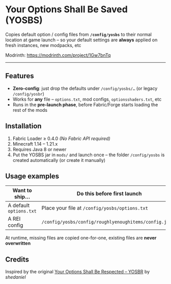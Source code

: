 # Your Options Shall Be Saved (YOSBS)

Copies default option / config files from **`/config/yosbs`** to their
normal location at game launch – so your default settings are **always**
applied on fresh instances, new modpacks, etc

Modrinth: https://modrinth.com/project/1Gw7bnTq

---

## Features
- **Zero-config**: just drop the defaults under `/config/yosbs/…` (or legacy `/config/yosbr`)
- Works for **any** file – `options.txt`, mod configs, `optionsshaders.txt`, etc
- Runs in the **pre-launch phase**, before Fabric/Forge starts loading the rest of the mods

## Installation
1. Fabric Loader ≥ 0.4.0 *(No Fabric API required)*
2. Minecraft 1.14 – 1.21.x
3. Requires Java 8 or newer 
4. Put the YOSBS jar in `mods/` and launch once – the folder `/config/yosbs` is created automatically (or create it manually)


## Usage examples

| Want to ship… | Do this before first launch |
|---------------|----------------------------|
| A default `options.txt` | Place your file at `/config/yosbs/options.txt` |
| A REI config | `/config/yosbs/config/roughlyenoughitems/config.json5` |

At runtime, missing files are copied one-for-one, existing files are **never overwritten**

## Credits
Inspired by the original [Your Options Shall Be Respected – YOSBR](https://modrinth.com/mod/yosbr) by *shedaniel*
